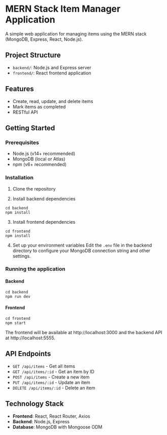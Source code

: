 # MERN Stack Item Manager Application

A simple web application for managing items using the MERN stack (MongoDB, Express, React, Node.js).

## Project Structure

- `backend/`: Node.js and Express server
- `frontend/`: React frontend application

## Features

- Create, read, update, and delete items
- Mark items as completed
- RESTful API

## Getting Started

### Prerequisites

- Node.js (v14+ recommended)
- MongoDB (local or Atlas)
- npm (v6+ recommended)

### Installation

1. Clone the repository

2. Install backend dependencies

```
cd backend
npm install
```

3. Install frontend dependencies

```
cd frontend
npm install
```

4. Set up your environment variables
   Edit the `.env` file in the backend directory to configure your MongoDB connection string and other settings.

### Running the application

#### Backend

```
cd backend
npm run dev
```

#### Frontend

```
cd frontend
npm start
```

The frontend will be available at http://localhost:3000 and the backend API at http://localhost:5555.

## API Endpoints

- `GET /api/items` - Get all items
- `GET /api/items/:id` - Get an item by ID
- `POST /api/items` - Create a new item
- `PUT /api/items/:id` - Update an item
- `DELETE /api/items/:id` - Delete an item

## Technology Stack

- **Frontend**: React, React Router, Axios
- **Backend**: Node.js, Express
- **Database**: MongoDB with Mongoose ODM
